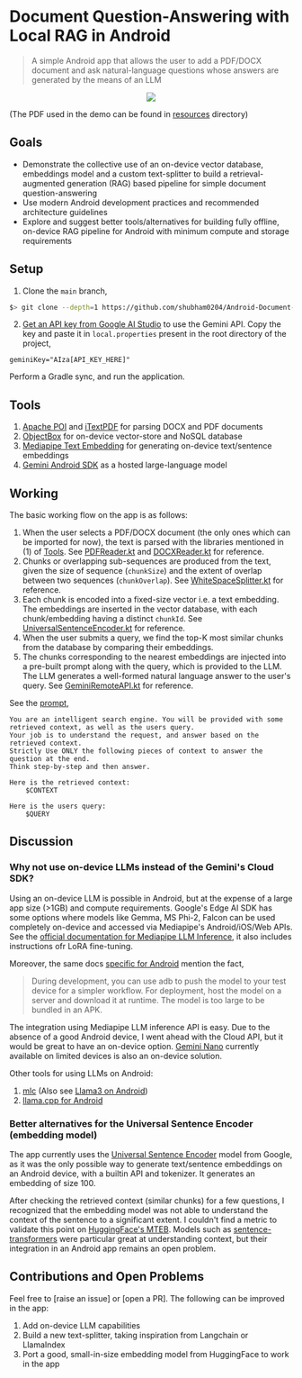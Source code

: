 # Document Question-Answering with Local RAG in Android

> A simple Android app that allows the user to add a PDF/DOCX document and ask natural-language questions whose 
> answers are generated by the means of an LLM

<p align="center">
  <img src="https://github.com/shubham0204/Android-Document-QA/assets/41076823/ee478133-815f-40da-b89b-e0b927a38254"/>
</p>

(The PDF used in the demo can be found in [resources](https://github.com/shubham0204/Android-Document-QA/tree/main/resources) directory)

## Goals

- Demonstrate the collective use of an on-device vector database, embeddings model and a custom text-splitter to build a retrieval-augmented generation (RAG) based pipeline for simple document question-answering
- Use modern Android development practices and recommended architecture guidelines
- Explore and suggest better tools/alternatives for building fully offline, on-device RAG pipeline for Android with minimum compute and storage requirements

## Setup

1. Clone the `main` branch, 

```bash
$> git clone --depth=1 https://github.com/shubham0204/Android-Document-QA
```

2. [Get an API key from Google AI Studio](https://ai.google.dev/gemini-api/docs/api-key) to use the Gemini API. Copy 
the key and paste it in `local.properties` present in the root directory of the project,

```
geminiKey="AIza[API_KEY_HERE]"
```

Perform a Gradle sync, and run the application. 

## Tools

1. [Apache POI](https://poi.apache.org/) and [iTextPDF](https://github.com/itext/itextpdf) for parsing DOCX and PDF documents
2. [ObjectBox](https://objectbox.io/) for on-device vector-store and NoSQL database
3. [Mediapipe Text Embedding](https://ai.google.dev/edge/mediapipe/solutions/text/text_embedder/android) for generating on-device text/sentence embeddings
4. [Gemini Android SDK](https://developer.android.com/ai/google-ai-client-sdk) as a hosted large-language model

## Working 

The basic working flow on the app is as follows:

1. When the user selects a PDF/DOCX document (the only ones which can be imported for now), the text is parsed with 
the libraries mentioned in (1) of [Tools](#tools). See [PDFReader.kt](https://github.com/shubham0204/Android-Document-QA/blob/main/app/src/main/java/com/ml/shubham0204/docqa/domain/readers/PDFReader.kt) and [DOCXReader.kt](https://github.com/shubham0204/Android-Document-QA/blob/main/app/src/main/java/com/ml/shubham0204/docqa/domain/readers/DOCXReader.kt) for reference.
2. Chunks or overlapping sub-sequences are produced from the text, given the size of sequence (`chunkSize`) and 
the extent of overlap between two sequences (`chunkOverlap`). See [WhiteSpaceSplitter.kt](https://github.com/shubham0204/Android-Document-QA/blob/main/app/src/main/java/com/ml/shubham0204/docqa/domain/splitters/WhiteSpaceSplitter.kt) for reference.
3. Each chunk is encoded into a fixed-size vector i.e. a text embedding. The embeddings are inserted in the vector database, with each chunk/embedding having a distinct `chunkId`. See [UniversalSentenceEncoder.kt](https://github.com/shubham0204/Android-Document-QA/blob/main/app/src/main/java/com/ml/shubham0204/docqa/domain/embeddings/UniversalSentenceEncoder.kt) for reference.
4. When the user submits a query, we find the top-K most similar chunks from the database by comparing their embeddings.
5. The chunks corresponding to the nearest embeddings are injected into a pre-built prompt along with the query, which is provided to the LLM. The LLM generates a well-formed natural language answer to the user's query. See [GeminiRemoteAPI.kt](https://github.com/shubham0204/Android-Document-QA/blob/main/app/src/main/java/com/ml/shubham0204/docqa/domain/llm/GeminiRemoteAPI.kt) for reference.

See the [prompt](https://github.com/shubham0204/Android-Document-QA/blob/main/app/src/main/res/values/strings.xml),

```text
You are an intelligent search engine. You will be provided with some retrieved context, as well as the users query.
Your job is to understand the request, and answer based on the retrieved context.
Strictly Use ONLY the following pieces of context to answer the question at the end.
Think step-by-step and then answer.

Here is the retrieved context:
    $CONTEXT

Here is the users query:
    $QUERY
```

## Discussion

### Why not use on-device LLMs instead of the Gemini's Cloud SDK?

Using an on-device LLM is possible in Android, but at the expense of a large app size (>1GB) and compute requirements. Google's Edge AI SDK has some options where models like Gemma, MS Phi-2, Falcon can be used completely on-device and accessed via Mediapipe's Android/iOS/Web APIs. See the [official documentation for Mediapipe LLM Inference](https://ai.google.dev/edge/mediapipe/solutions/genai/llm_inference), it also includes instructions ofr LoRA fine-tuning.

Moreover, the same docs [specific for Android](https://ai.google.dev/edge/mediapipe/solutions/genai/llm_inference/android) mention the fact,

> During development, you can use adb to push the model to your test device for a simpler workflow. For deployment, host the model on a server and download it at runtime. The model is too large to be bundled in an APK.

The integration using Mediapipe LLM inference API is easy. Due to the absence of a good Android device, I went ahead with the Cloud API, but it would be great to have an on-device option. [Gemini Nano](https://ai.google.dev/gemini-api/docs/get-started/android_aicore) currently available on limited devices is also an on-device solution.

Other tools for using LLMs on Android:

1. [mlc](https://llm.mlc.ai/docs/deploy/android.html) (Also see [Llama3 on Android](https://github.com/NSTiwari/Llama3-on-Mobile))
2. [llama.cpp for Android](https://github.com/JackZeng0208/llama.cpp-android-tutorial)

### Better alternatives for the Universal Sentence Encoder (embedding model)

The app currently uses the [Universal Sentence Encoder](https://www.kaggle.com/models/google/universal-sentence-encoder) model from Google, as it was the only possible way to generate text/sentence embeddings on an Android device, with a builtin API and tokenizer. It generates an embedding of size 100. 

After checking the retrieved context (similar chunks) for a few questions, I recognized that the embedding model was not able to understand the context of the sentence to a significant extent. I couldn't find a metric to validate this point on [HuggingFace's MTEB](https://huggingface.co/spaces/mteb/leaderboard). Models such as [sentence-transformers](https://huggingface.co/sentence-transformers) were particular great at understanding context, but their integration in an Android app remains an open problem.

## Contributions and Open Problems

Feel free to [raise an issue] or [open a PR]. The following can be improved in the app:

1. Add on-device LLM capabilities
2. Build a new text-splitter, taking inspiration from Langchain or LlamaIndex
3. Port a good, small-in-size embedding model from HuggingFace to work in the app